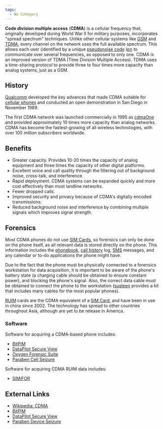 ```yaml
---
tags:
  - No Category
---
```

**Code division multiple access** (**CDMA**) is a cellular frequency
that, originally developed during World War II for military purposes,
incorporates "spread spectrum" techniques. Unlike other cellular systems
like [GSM](gsm.md) and [TDMA](tdma.md), every channel on
the network uses the full available spectrum. This allows each user
(identified by a unique [pseudonoise code](pseudonoise_code.md)
([pn](pn.md) to communicate over several frequencies, as
opposed to only one. CDMA is an improved version of TDMA (Time Division
Multiple Access). TDMA uses a time-sharing protocol to provide three to
four times more capacity than analog systems, just as a GSM.

## History

[Qualcomm](qualcomm.md) developed the key advances that made
CDMA suitable for [cellular phones](cell_phones.md) and
conducted an open demonstration in San Diego in November 1989.

The first CDMA network was launched commercially in 1995 as
[cdmaOne](cdmaone.md) and provided approximately 10 times more
capacity than analog networks. CDMA has become the fastest-growing of
all wireless technologies, with over 100 million subscribers worldwide.

## Benefits

- Greater capacity. Provides 10-20 times the capacity of analog
  equipment and three times the capacity of other digital platforms.
- Excellent voice and call quality through the filtering out of
  background noise, cross-talk, and interference.
- Rapid deployment. CDMA systems can be expanded quickly and more cost
  effectively than most landline networks.
- Fewer dropped calls.
- Improved security and privacy because of CDMA's digitally encoded
  transmissions.
- Reduced background noise and interference by combining multiple
  signals which improves signal strength.

## Forensics

Most CDMA phones do not use [SIM Cards](sim_cards.md), so
forensics can only be done on the phone itself, as all relevant data is
stored directly on the phone. This information includes the
[phonebook](phonebook.md), [call
history](call_history.md) log, [SMS](sms.md) messages,
and any calendar or to-do applications the phone might have.

Due to the fact that the phone must be physically connected to a
forensics workstation for data acquisition, it is important to be aware
of the phone's battery state (a charging cable should be obtained to
ensure constant power), and blocking the phone's signal. Also, the
correct data cable must be obtained to connect the phone to the
workstation ([susteen](susteen.md) provides a kit that includes
many cables for the most popular phones).

[RUIM](ruim.md) cards are the CDMA equivalent of a [SIM
Card](sim_card.md), and have been in use in china since 2002.
The technology has spread to other countries throughout Asia, although
are yet to be release in America.

### Software

Software for acquiring a CDMA-based phone includes:

- [BitPIM](bitpim.md)
- [DataPilot Secure View](datapilot_secure_view.md)
- [Oxygen Forensic Suite](oxygen_forensic_suite.md)
- [Paraben Cell Seizure](paraben_cell_seizure.md)

Software for acquiring CDMA RUIM data includes:

- [SIMiFOR](simifor.md)

## External Links

- [Wikipedia: CDMA](http://en.wikipedia.org/wiki/Cdma)
- [BitPIM](http://www.bitpim.org)
- [DataPilot Secure View](http://www.susteen.com)
- [Paraben Device Seizure](http://www.paraben-forensics.com)
